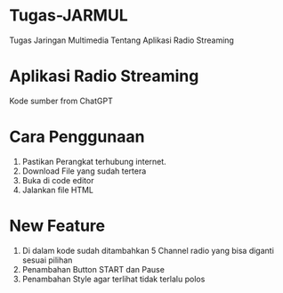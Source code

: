 # Tugas-JARMUL
Tugas Jaringan Multimedia Tentang Aplikasi Radio Streaming
# Aplikasi Radio Streaming
Kode sumber from ChatGPT
# Cara Penggunaan
1. Pastikan Perangkat terhubung internet.
2. Download File yang sudah tertera
3. Buka di code editor
4. Jalankan file HTML
# New Feature
1. Di dalam kode sudah ditambahkan 5 Channel radio yang bisa diganti sesuai pilihan
2. Penambahan Button START dan Pause
3. Penambahan Style agar terlihat tidak terlalu polos
